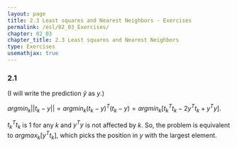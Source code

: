 ```yaml
---
layout: page
title: 2.3 Least squares and Nearest Neighbors - Exercises
permalink: /esl/02_03_Exercises/
chapter: 02_03
chapter_title: 2.3 Least squares and Nearest Neighbors
type: Exercises
usemathjax: true
---
```


### 2.1

(I will write the prediction $\hat{y}$ as $y$.)

$argmin_k \lvert\lvert t_k - y \lvert\lvert = argmin_k (t_k - y)^T (t_k - y) = argmin_k [{t_k}^T t_k - 2 y^T t_k + y^Ty]$.

${t_k}^T{t_k}$ is 1 for any $k$ and $y^Ty$ is not affected by $k$. So, the problem is equivalent to $argmax_k [y^T t_k]$, which picks the position in $y$ with the largest element.